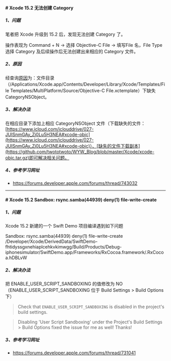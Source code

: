 
#### # Xcode 15.2 无法创建 Category

##### 1、问题

笔者把 Xcode 升级到 15.2 后，发现无法创建 Category 了。

操作表现为 Command + N -> 选择 Objective-C File -> 填写File 名，File Type 选择 Category 及后续操作后无法创建出来相应的 Category 文件。

##### 2、原因
经查询[原因](https://forums.developer.apple.com/forums/thread/743032)为：文件目录（/Applications/Xcode.app/Contents/Developer/Library/Xcode/Templates/File Templates/MultiPlatform/Source/Objective-C File.xctemplate）下缺失 CategoryNSObject。

##### 3、解决办法

在相应目录下添加上相应 CategoryNSObject 文件（下载缺失的文件：[https://www.icloud.com/iclouddrive/027-JUISnmGAy_Zj0Lu5H3NEA#xcode-objc](https://www.icloud.com/iclouddrive/027-JUISnmGAy_Zj0Lu5H3NEA#xcode-objc)）、[缺失的文件下载副本](https://github.com/twototwoto/WYW_Blog/blob/master/Xcode/xcode-objc.tar.gz)即可解决相关问题。

##### 4、参考学习网址

- https://forums.developer.apple.com/forums/thread/743032
----
#### # Xcode 15.2 Sandbox: rsync.samba(44939) deny(1) file-write-create

##### 1、问题
Xcode 15.2 新建的一个 Swift Demo 项目编译遇到如下问题

Sandbox: rsync.samba(44939) deny(1) file-write-create /Developer/Xcode/DerivedData/SwiftDemo-fhtidyssgxnehiaplcehkvkimwgg/Build/Products/Debug-iphonesimulator/SwiftDemo.app/Frameworks/RxCocoa.framework/.RxCocoa.hDBLvW

##### 2、解决办法

把 ENABLE_USER_SCRIPT_SANDBOXING 的值修改为 NO（ENABLE_USER_SCRIPT_SANDBOXING 位于 Build Settings > Build Options下）

> Check that `ENABLE_USER_SCRIPT_SANDBOXING` is disabled in the project's build settings.

> Disabling 'User Script Sandboxing' under the Project's Build Settings > Build Options fixed the issue for me as well! Thanks!

##### 3、参考学习网址
- https://forums.developer.apple.com/forums/thread/731041
